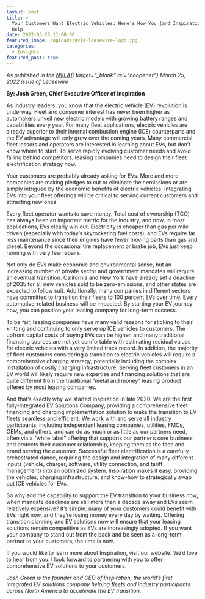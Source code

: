 ```yaml
---
layout: post
title: >-
  Your Customers Want Electric Vehicles: Here's How You (and Inspiration!) Can
  Help
date: 2022-03-25 11:00:00
featured_image: /uploads/nvla-leasewire-logo.jpg
categories:
  - Insights
featured_post: true
---
```

*As published in the [NVLA](https://www.nvla.org/){: target="_blank" rel="noopener"} March 25, 2022 issue of Leasewire*

**By: Josh Green, Chief Executive Officer of Inspiration**

As industry leaders, you know that the electric vehicle (EV) revolution is underway. Fleet and consumer interest has never been higher as automakers unveil new electric models with growing battery ranges and capabilities every year. For many fleet applications, electric vehicles are already superior to their internal combustion engine (ICE) counterparts and the EV advantage will only grow over the coming years. Many commercial fleet lessors and operators are interested in learning about EVs, but don’t know where to start. To serve rapidly evolving customer needs and avoid falling behind competitors, leasing companies need to design their fleet electrification strategy now.

Your customers are probably already asking for EVs. More and more companies are making pledges to cut or eliminate their emissions or are simply intrigued by the economic benefits of electric vehicles. Integrating EVs into your fleet offerings will be critical to serving current customers and attracting new ones.

Every fleet operator wants to save money. Total cost of ownership (TCO) has always been an important metric for the industry, and now, in most applications, EVs clearly win out. Electricity is cheaper than gas per mile driven (especially with today’s skyrocketing fuel costs), and EVs require far less maintenance since their engines have fewer moving parts than gas and diesel. Beyond the occasional tire replacement or brake job, EVs just keep running with very few repairs.

Not only do EVs make economic and environmental sense, but an increasing number of private sector and government mandates will require an eventual transition. California and New York have already set a deadline of 2035 for all new vehicles sold to be zero-emissions, and other states are expected to follow suit. Additionally, many companies in different sectors have committed to transition their fleets to 100 percent EVs over time. Every automotive-related business will be impacted. By starting your EV journey now, you can position your leasing company for long-term success.

To be fair, leasing companies have many valid reasons for sticking to their knitting and continuing to only serve up ICE vehicles to customers. The upfront capital costs of buying EVs can be higher, and many traditional financing sources are not yet comfortable with estimating residual values for electric vehicles with a very limited track record. In addition, the majority of fleet customers considering a transition to electric vehicles will require a comprehensive charging strategy, potentially including the complex installation of costly charging infrastructure. Serving fleet customers in an EV world will likely require new expertise and financing solutions that are quite different from the traditional “metal and money” leasing product offered by most leasing companies.

And that’s exactly why we started Inspiration in late 2020. We are the first fully-integrated EV Solutions Company, providing a comprehensive fleet financing and charging implementation solution to make the transition to EV fleets seamless and efficient. We work with and serve all industry participants, including independent leasing companies, utilities, FMCs, OEMs, and others, and can do as much or as little as our partners need, often via a “white label” offering that supports our partner’s core business and protects their customer relationship, keeping them as the face and brand serving the customer. Successful fleet electrification is a carefully orchestrated dance, requiring the design and integration of many different inputs (vehicle, charger, software, utility connection, and tariff management) into an optimized system. Inspiration makes it easy, providing the vehicles, charging infrastructure, and know-how to strategically swap out ICE vehicles for EVs.

So why add the capability to support the EV transition to your business now, when mandate deadlines are still more than a decade away and EVs seem relatively expensive? It’s simple: many of your customers could benefit with EVs right now, and they’re losing money every day by waiting. Offering transition planning and EV solutions now will ensure that your leasing solutions remain competitive as EVs are increasingly adopted. If you want your company to stand out from the pack and be seen as a long-term partner to your customers, the time is now.

If you would like to learn more about Inspiration, visit our website. We’d love to hear from you. I look forward to partnering with you to offer comprehensive EV solutions to your customers.

*Josh Green is the founder and CEO of Inspiration, the world’s first integrated EV solutions company helping fleets and industry participants across North America to accelerate the EV transition.*
